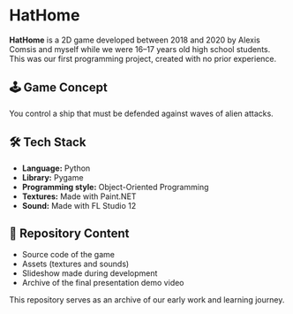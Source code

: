 # HatHome

**HatHome** is a 2D game developed between 2018 and 2020 by Alexis Comsis and myself while we were 16–17 years old high school students. This was our first programming project, created with no prior experience.

## 🕹️ Game Concept

You control a ship that must be defended against waves of alien attacks.

## 🛠️ Tech Stack

- **Language:** Python  
- **Library:** Pygame  
- **Programming style:** Object-Oriented Programming  
- **Textures:** Made with Paint.NET  
- **Sound:** Made with FL Studio 12  

## 📁 Repository Content

- Source code of the game  
- Assets (textures and sounds)  
- Slideshow made during development  
- Archive of the final presentation demo video  

This repository serves as an archive of our early work and learning journey.
